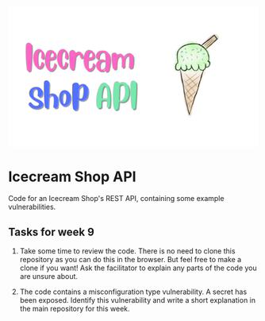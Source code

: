 ![Icecream Shop API](icecream-shop-api.png)

# Icecream Shop API

Code for an Icecream Shop's REST API, containing some example vulnerabilities.

## Tasks for week 9

1) Take some time to review the code. There is no need to clone this repository as you can do this in the browser. But feel free to make a clone if you want! Ask the facilitator to explain any parts of the code you are unsure about.
  
2) The code contains a misconfiguration type vulnerability. A secret has been exposed. Identify this vulnerability and write a short explanation in the main repository for this week.
